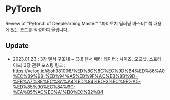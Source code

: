 # PyTorch
Review of "Pytorch of Deeplearning Master"
"파이토치 딥러닝 마스터" 책 내용에 있는 코드를 작성하여 올립니다.

## Update 
- 2023.01.23 : 3장 텐서 구조체 ~ (3.8 텐서 메타 데이터 : 사이즈, 오프셋, 스트라이드) 
3장 관련 포스팅 링크 : 
https://velog.io/@oh981008/%ED%8C%8C%EC%9D%B4%ED%86%A0%EC%B9%98-%EB%94%A5%EB%9F%AC%EB%8B%9D-%EB%A7%88%EC%8A%A4%ED%84%B0-3%EC%9E%A5-%ED%85%90%EC%84%9C-%EA%B5%AC%EC%A1%B0%EC%B2%B4
